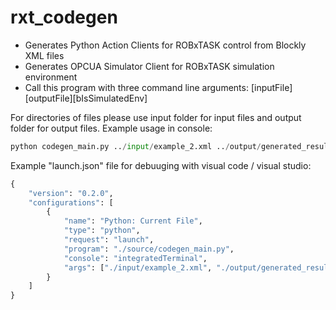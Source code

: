 # rxt_codegen
- Generates Python Action Clients for ROBxTASK control from Blockly XML files
- Generates OPCUA Simulator Client for ROBxTASK simulation environment
- Call this program with three command line arguments: [inputFile][outputFile][bIsSimulatedEnv]

For directories of files please use input folder for input files and output folder for output files. 
Example usage in console: 

```python
python codegen_main.py ../input/example_2.xml ../output/generated_results/ false
```

Example "launch.json" file for debuuging with visual code / visual studio:

```python
{
    "version": "0.2.0",
    "configurations": [
        {
            "name": "Python: Current File",
            "type": "python",
            "request": "launch",
            "program": "./source/codegen_main.py",
            "console": "integratedTerminal",
            "args": ["./input/example_2.xml", "./output/generated_results/", "false"]
        }
    ]
}
```
